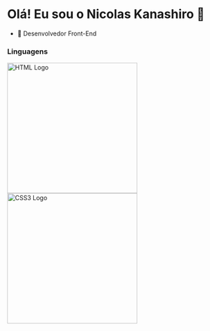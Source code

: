 <h1> Olá! Eu sou o Nicolas Kanashiro 👋 </h1>
<ul> <li>🔭 Desenvolvedor Front-End</li> </ul>

<h3>Linguagens</h1>

<img src="![html](https://github.com/nkhora7/nkhora7/assets/132714964/21ed1d57-8bc4-4138-9c3e-28339679fd3f)" alt="HTML Logo" width="300px"/>
<img src="![css-3](https://github.com/nkhora7/nkhora7/assets/132714964/af3046ff-ac1b-4695-9da9-621da28d5bae)" alt="CSS3 Logo" width="300px"/>
